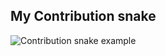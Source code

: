 ## My Contribution snake
![Contribution snake example](https://github.com/<Rdrudra99>/<Rdrudra99E>/blob/output/github-contribution-grid-snake.svg)
